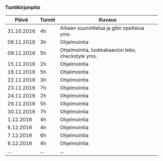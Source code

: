### Tuntikirjanpito
Päivä | Tunnit | Kuvaus
--------------- | ----- | ------
31.10.2016 | 4h | Aiheen suunnittelua ja gitin opettelua yms.
08.11.2016 | 3h | Ohjelmointia
09.11.2016 | 5h | Ohjelmointia, luokkakaavion teko, checkstyle yms.
15.11.2016 | 2h | Ohjelmointia
16.11.2016 | 5h | Ohjelmointia
22.11.2016 | 3h | Ohjelmointia
23.11.2016 | 7h | Ohjelmointia
24.11.2016 | 2h | Ohjelmointia
29.11.2016 | 5h | Ohjelmointia
30.11.2016 | 7h | Ohjelmointia
1.12.2016 | 4h | Ohjelmointia
6.12.2016 | 4h | Ohjelmointia
7.12.2016 | 6h | Ohjelmointia
8.12.2016 | 4h | Ohjelmointia
... | ... | ...

